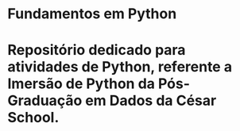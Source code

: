 # Fundamentos em Python
# Repositório dedicado para atividades de Python, referente a Imersão de Python da Pós-Graduação em Dados da César School.
